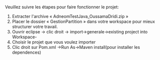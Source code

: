 Veuillez suivre les étapes pour faire fonctionner le projet:

1) Extracter l'archive « AdneomTestJava_OussamaDridi.zip »
2) Placer le dossier « GestionPartition » dans votre workspace pour mieux structurer votre travail.
3) Ouvrir eclipse -> clic droit -> import->generale->existing project into Workspace-
4) Choisir le projet que vous voulez importer
5) Clic droit sur Pom.xml ->Run As->Maven install(pour installer les dependences)



